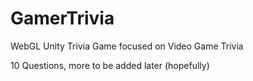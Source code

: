# GamerTrivia
WebGL Unity Trivia Game focused on Video Game Trivia

10 Questions, more to be added later (hopefully)
